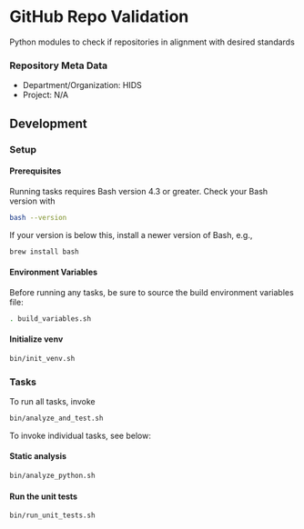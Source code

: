 # GitHub Repo Validation

Python modules to check if repositories in alignment with desired standards

### Repository Meta Data

* Department/Organization: HIDS
* Project: N/A

## Development

### Setup

#### Prerequisites


Running tasks requires Bash version 4.3 or greater. Check your Bash version with

```sh
bash --version
```

If your version is below this, install a newer version of Bash, e.g.,

```sh
brew install bash
```


#### Environment Variables

Before running any tasks, be sure to source the build environment variables file:

```sh
. build_variables.sh
```


#### Initialize venv

```sh
bin/init_venv.sh
```


### Tasks

To run all tasks, invoke

```sh
bin/analyze_and_test.sh
```

To invoke individual tasks, see below:

#### Static analysis

```sh
bin/analyze_python.sh
```

#### Run the unit tests

```sh
bin/run_unit_tests.sh
```
